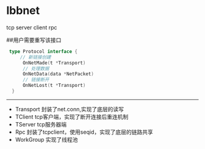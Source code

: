 # lbbnet
tcp server client rpc

##用户需要重写该接口

```go
 type Protocol interface {
     // 新链接创建
      OnNetMade(t *Transport)
      // 处理数据
      OnNetData(data *NetPacket)
      // 链接断开
      OnNetLost(t *Transport)
  }
```
---------------------------------------

* Transport 封装了net.conn,实现了底层的读写
* TClient tcp客户端，实现了断开连接后重连机制
* TServer tcp服务器端
* Rpc 封装了tcpclient，使用seqid，实现了底层的链路共享
* WorkGroup 实现了线程池
